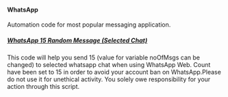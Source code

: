 <h4>WhatsApp</h4>
Automation code for most popular messaging application.
<h5><a href="https://github.com/priyanshukdc/CodeBase/blob/main/Automation/JavaScript/WhatsApp/BotMessagesToSelectedWhatsAppContact/botMsgWhatsappBySelectingSpecificChat.js">WhatsApp 15 Random Message (Selected Chat)</a></h5>
This code will help you send 15 (value for variable noOfMsgs can be changed) to selected whatsapp chat when using WhatsApp Web. Count have been set to 15 in order to avoid your account ban on WhatsApp.Please do not use it for unethical activity. You solely owe responsibility for your action through this script.
<br/>


